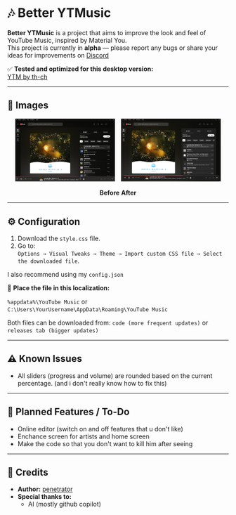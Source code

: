 # 🎶 Better YTMusic


 **Better YTMusic** is a project that aims to improve the look and feel of YouTube Music, inspired by Material You.  
This project is currently in **alpha** — please report any bugs or share your ideas for improvements on [Discord](https://discord.gg/2eCpbXadsC)



✅ **Tested and optimized for this desktop version:**  
[YTM by th-ch](https://github.com/th-ch/youtube-music)

---

## 📸 Images

<p align="center">
  <img src="before.png" width="45%" style="display:inline-block; margin-right:10px;">
  <img src="after.png" width="45%" style="display:inline-block;">
</p>

<p align="center">
  <b>Before</b>
  <b>After</b>
</p>

---

## ⚙️ Configuration

1. Download the `style.css` file.
2. Go to:  
   `Options → Visual Tweaks → Theme → Import custom CSS file → Select the downloaded file`.
   


I also recommend using my `config.json`

📁 **Place the file in this localization:**


`%appdata%\YouTube Music`
or
`C:\Users\YourUsername\AppData\Roaming\YouTube Music`

Both files can be downloaded from:
`code (more frequent updates)`
or 
`releases tab (bigger updates)`

---

## ⚠️ Known Issues

- All sliders (progress and volume) are rounded based on the current percentage. (and i don't really know how to fix this)

---

## 🚀 Planned Features / To-Do

- Online editor (switch on and off features that u don't like)
- Enchance screen for artists and home screen
- Make the code so that you don't want to kill him after seeing


---


## 🙌 Credits

- **Author:** [penetrator](https://github.com/IeFHC233)
- **Special thanks to:**  
  - AI (mostly github copilot)
